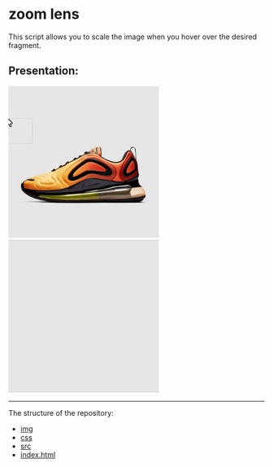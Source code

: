 # zoom lens

This script allows you to scale the image when you hover over the desired fragment.


## Presentation:
![](rep.gif)

---

The structure of the repository:

- [img](./img)
- [css](./css)
- [src](./src)
- [index.html](./src)
